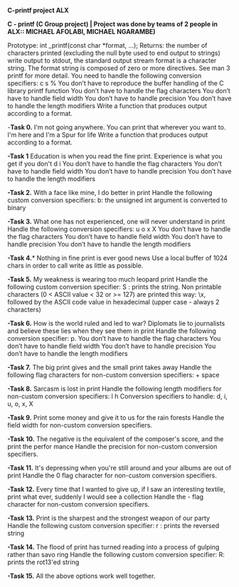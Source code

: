 **C-printf project ALX**


**C - printf (C Group project) | Project was done by teams of 2 people in ALX:: MICHAEL AFOLABI, MICHAEL NGARAMBE)**


Prototype: int _printf(const char *format, ...); Returns: the number of characters printed (excluding the null byte used to end output to strings) write output to stdout, the standard output stream format is a character string. The format string is composed of zero or more directives. See man 3 printf for more detail. You need to handle the following conversion specifiers: c s % You don’t have to reproduce the buffer handling of the C library printf function You don’t have to handle the flag characters You don’t have to handle field width You don’t have to handle precision You don’t have to handle the length modifiers Write a function that produces output according to a format.

-**Task 0.**
I'm not going anywhere. You can print that wherever you want to. I'm here and I'm a Spur for life
Write a function that produces output according to a format.


**-Task 1**
Education is when you read the fine print. Experience is what you get if you don't d i You don’t have to handle the flag characters You don’t have to handle field width You don’t have to handle precision You don’t have to handle the length modifiers


**-Task 2.**
With a face like mine, I do better in print
Handle the following custom conversion specifiers:
b: the unsigned int argument is converted to binary


**-Task 3.**
What one has not experienced, one will never understand in print
Handle the following conversion specifiers: u o x X You don’t have to handle the flag characters You don’t have to handle field width You don’t have to handle precision You don’t have to handle the length modifiers


**-Task 4.***
Nothing in fine print is ever good news
Use a local buffer of 1024 chars in order to call write as little as possible.


**-Task 5.**
My weakness is wearing too much leopard print
Handle the following custom conversion specifier: S : prints the string. Non printable characters (0 < ASCII value < 32 or >= 127) are printed this way: \x, followed by the ASCII code value in hexadecimal (upper case - always 2 characters)


**-Task 6.**
How is the world ruled and led to war? Diplomats lie to journalists and believe these lies when they see them in print
Handle the following conversion specifier: p. You don’t have to handle the flag characters You don’t have to handle field width You don’t have to handle precision You don’t have to handle the length modifiers


**-Task 7.**
The big print gives and the small print takes away
Handle the following flag characters for non-custom conversion specifiers: + space


**-Task 8.**
Sarcasm is lost in print
Handle the following length modifiers for non-custom conversion specifiers:
l
h
Conversion specifiers to handle: d, i, u, o, x, X


**-Task 9.** 
Print some money and give it to us for the rain forests
Handle the field width for non-custom conversion specifiers.


**-Task 10.**
The negative is the equivalent of the composer's score, and the print the perfor mance
Handle the precision for non-custom conversion specifiers.


**-Task 11.**
It's depressing when you're still around and your albums are out of print
Handle the 0 flag character for non-custom conversion specifiers.


**-Task 12.**
Every time that I wanted to give up, if I saw an interesting textile, print what ever, suddenly I would see a collection
Handle the - flag character for non-custom conversion specifiers.


**-Task 13.**
Print is the sharpest and the strongest weapon of our party
Handle the following custom conversion specifier:
r : prints the reversed string


**-Task 14.**
The flood of print has turned reading into a process of gulping rather than savo ring
Handle the following custom conversion specifier:
R: prints the rot13'ed string


**-Task 15.**
All the above options work well together.

